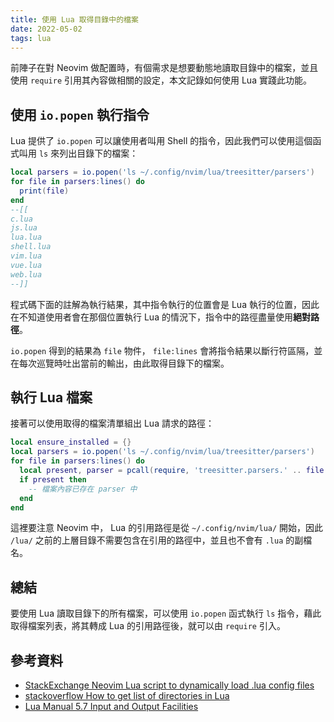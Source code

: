 ```yaml
---
title: 使用 Lua 取得目錄中的檔案
date: 2022-05-02
tags: lua
---
```

前陣子在對 Neovim 做配置時，有個需求是想要動態地讀取目錄中的檔案，並且使用 `require` 引用其內容做相關的設定，本文記錄如何使用 Lua 實踐此功能。

<!-- more -->

## 使用 `io.popen` 執行指令

Lua 提供了 `io.popen` 可以讓使用者叫用 Shell 的指令，因此我們可以使用這個函式叫用 `ls` 來列出目錄下的檔案：

```lua
local parsers = io.popen('ls ~/.config/nvim/lua/treesitter/parsers')
for file in parsers:lines() do
  print(file)
end
--[[
c.lua
js.lua
lua.lua
shell.lua
vim.lua
vue.lua
web.lua
--]]
```

程式碼下面的註解為執行結果，其中指令執行的位置會是 Lua 執行的位置，因此在不知道使用者會在那個位置執行 Lua 的情況下，指令中的路徑盡量使用**絕對路徑**。

`io.popen` 得到的結果為 `file` 物件， `file:lines` 會將指令結果以斷行符區隔，並在每次巡覽時吐出當前的輸出，由此取得目錄下的檔案。

## 執行 Lua 檔案

接著可以使用取得的檔案清單組出 Lua 請求的路徑：

```lua
local ensure_installed = {}
local parsers = io.popen('ls ~/.config/nvim/lua/treesitter/parsers')
for file in parsers:lines() do
  local present, parser = pcall(require, 'treesitter.parsers.' .. file:gsub('%.lua', ''))
  if present then
    -- 檔案內容已存在 parser 中
  end
end
```

這裡要注意 Neovim 中， Lua 的引用路徑是從 `~/.config/nvim/lua/` 開始，因此 `/lua/` 之前的上層目錄不需要包含在引用的路徑中，並且也不會有 `.lua` 的副檔名。

## 總結

要使用 Lua 讀取目錄下的所有檔案，可以使用 `io.popen` 函式執行 `ls` 指令，藉此取得檔案列表，將其轉成 Lua 的引用路徑後，就可以由 `require` 引入。

## 參考資料

- [StackExchange Neovim Lua script to dynamically load .lua config files](https://vi.stackexchange.com/a/36648)
- [stackoverflow How to get list of directories in Lua](https://stackoverflow.com/a/11130774/9265131)
- [Lua Manual 5.7 Input and Output Facilities](http://www.lua.org/manual/5.1/manual.html#5.7)
